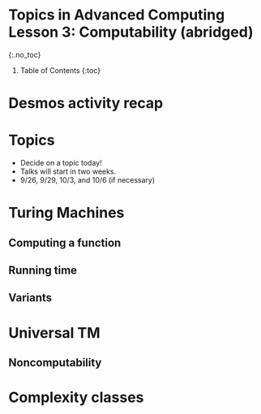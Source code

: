 # Topics in Advanced Computing Lesson 3: Computability (abridged)
{:.no_toc}

1. Table of Contents
{:toc}

# Desmos activity recap

# Topics

* Decide on a topic today!
* Talks will start in two weeks.
* 9/26, 9/29, 10/3, and 10/6 (if necessary)

# Turing Machines

## Computing a function

## Running time

## Variants

# Universal TM

## Noncomputability

# Complexity classes
